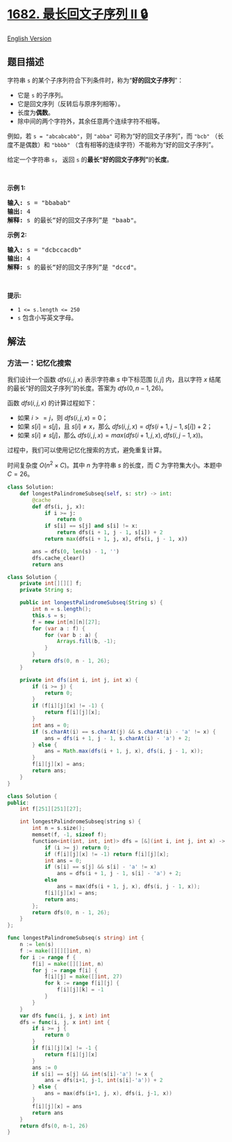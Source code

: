 # [1682. 最长回文子序列 II 🔒](https://leetcode.cn/problems/longest-palindromic-subsequence-ii)

[English Version](/solution/1600-1699/1682.Longest%20Palindromic%20Subsequence%20II/README_EN.md)

<!-- tags:字符串,动态规划 -->

## 题目描述

<!-- 这里写题目描述 -->

<p>字符串&nbsp;<code>s</code>&nbsp;的某个子序列符合下列条件时，称为“<strong>好的回文子序列</strong>”：</p>

<ul>
	<li>它是&nbsp;<code>s</code>&nbsp;的子序列。</li>
	<li>它是回文序列（反转后与原序列相等）。</li>
	<li>长度为<strong>偶数</strong>。</li>
	<li>除中间的两个字符外，其余任意两个连续字符不相等。</li>
</ul>

<p>例如，若&nbsp;<code>s = "abcabcabb"</code>，则&nbsp;<code>"abba"</code>&nbsp;可称为“好的回文子序列”，而&nbsp;<code>"bcb"</code>&nbsp;（长度不是偶数）和&nbsp;<code>"bbbb"</code>&nbsp;（含有相等的连续字符）不能称为“好的回文子序列”。</p>

<p>给定一个字符串&nbsp;<code>s</code>， 返回<em>&nbsp;</em><code>s</code>&nbsp;的<strong>最长“好的回文子序列”</strong>的<strong>长度</strong>。</p>

<p>&nbsp;</p>

<p><strong>示例 1:</strong></p>

<pre>
<strong>输入:</strong> s = "bbabab"
<strong>输出:</strong> 4
<strong>解释:</strong> s 的最长“好的回文子序列”是 "baab"。
</pre>

<p><strong>示例 2:</strong></p>

<pre>
<strong>输入:</strong> s = "dcbccacdb"
<strong>输出:</strong> 4
<strong>解释:</strong> s 的最长“好的回文子序列”是 "dccd"。
</pre>

<p>&nbsp;</p>

<p><strong>提示:</strong></p>

<ul>
	<li><code>1 &lt;= s.length &lt;= 250</code></li>
	<li><code>s</code>&nbsp;包含小写英文字母。</li>
</ul>

## 解法

### 方法一：记忆化搜索

我们设计一个函数 $dfs(i, j, x)$ 表示字符串 $s$ 中下标范围 $[i, j]$ 内，且以字符 $x$ 结尾的最长“好的回文子序列”的长度。答案为 $dfs(0, n - 1, 26)$。

函数 $dfs(i, j, x)$ 的计算过程如下：

-   如果 $i >= j$，则 $dfs(i, j, x) = 0$；
-   如果 $s[i] = s[j]$，且 $s[i] \neq x$，那么 $dfs(i, j, x) = dfs(i + 1, j - 1, s[i]) + 2$；
-   如果 $s[i] \neq s[j]$，那么 $dfs(i, j, x) = max(dfs(i + 1, j, x), dfs(i, j - 1, x))$。

过程中，我们可以使用记忆化搜索的方式，避免重复计算。

时间复杂度 $O(n^2 \times C)$。其中 $n$ 为字符串 $s$ 的长度，而 $C$ 为字符集大小。本题中 $C = 26$。

<!-- tabs:start -->

```python
class Solution:
    def longestPalindromeSubseq(self, s: str) -> int:
        @cache
        def dfs(i, j, x):
            if i >= j:
                return 0
            if s[i] == s[j] and s[i] != x:
                return dfs(i + 1, j - 1, s[i]) + 2
            return max(dfs(i + 1, j, x), dfs(i, j - 1, x))

        ans = dfs(0, len(s) - 1, '')
        dfs.cache_clear()
        return ans
```

```java
class Solution {
    private int[][][] f;
    private String s;

    public int longestPalindromeSubseq(String s) {
        int n = s.length();
        this.s = s;
        f = new int[n][n][27];
        for (var a : f) {
            for (var b : a) {
                Arrays.fill(b, -1);
            }
        }
        return dfs(0, n - 1, 26);
    }

    private int dfs(int i, int j, int x) {
        if (i >= j) {
            return 0;
        }
        if (f[i][j][x] != -1) {
            return f[i][j][x];
        }
        int ans = 0;
        if (s.charAt(i) == s.charAt(j) && s.charAt(i) - 'a' != x) {
            ans = dfs(i + 1, j - 1, s.charAt(i) - 'a') + 2;
        } else {
            ans = Math.max(dfs(i + 1, j, x), dfs(i, j - 1, x));
        }
        f[i][j][x] = ans;
        return ans;
    }
}
```

```cpp
class Solution {
public:
    int f[251][251][27];

    int longestPalindromeSubseq(string s) {
        int n = s.size();
        memset(f, -1, sizeof f);
        function<int(int, int, int)> dfs = [&](int i, int j, int x) -> int {
            if (i >= j) return 0;
            if (f[i][j][x] != -1) return f[i][j][x];
            int ans = 0;
            if (s[i] == s[j] && s[i] - 'a' != x)
                ans = dfs(i + 1, j - 1, s[i] - 'a') + 2;
            else
                ans = max(dfs(i + 1, j, x), dfs(i, j - 1, x));
            f[i][j][x] = ans;
            return ans;
        };
        return dfs(0, n - 1, 26);
    }
};
```

```go
func longestPalindromeSubseq(s string) int {
	n := len(s)
	f := make([][][]int, n)
	for i := range f {
		f[i] = make([][]int, n)
		for j := range f[i] {
			f[i][j] = make([]int, 27)
			for k := range f[i][j] {
				f[i][j][k] = -1
			}
		}
	}
	var dfs func(i, j, x int) int
	dfs = func(i, j, x int) int {
		if i >= j {
			return 0
		}
		if f[i][j][x] != -1 {
			return f[i][j][x]
		}
		ans := 0
		if s[i] == s[j] && int(s[i]-'a') != x {
			ans = dfs(i+1, j-1, int(s[i]-'a')) + 2
		} else {
			ans = max(dfs(i+1, j, x), dfs(i, j-1, x))
		}
		f[i][j][x] = ans
		return ans
	}
	return dfs(0, n-1, 26)
}
```

<!-- tabs:end -->

<!-- end -->
